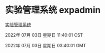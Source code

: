 # 实验管理系统 expadmin
[实验管理系统](http://219.139.198.62:56808/expadmin-782313d2-e1b1-4ea7-932e-3a55e6a1a4d0/)

2022年 07月 03日 星期日 11:40:01 CST

2022年 07月 03日 星期日 03:40:01 GMT
